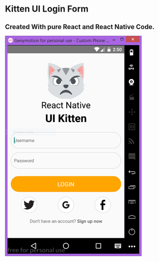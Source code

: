 # Kitten UI Login Form
## Created With pure React and React Native Code.

![figure-1](src/images/screenShot.PNG "Figure-1")